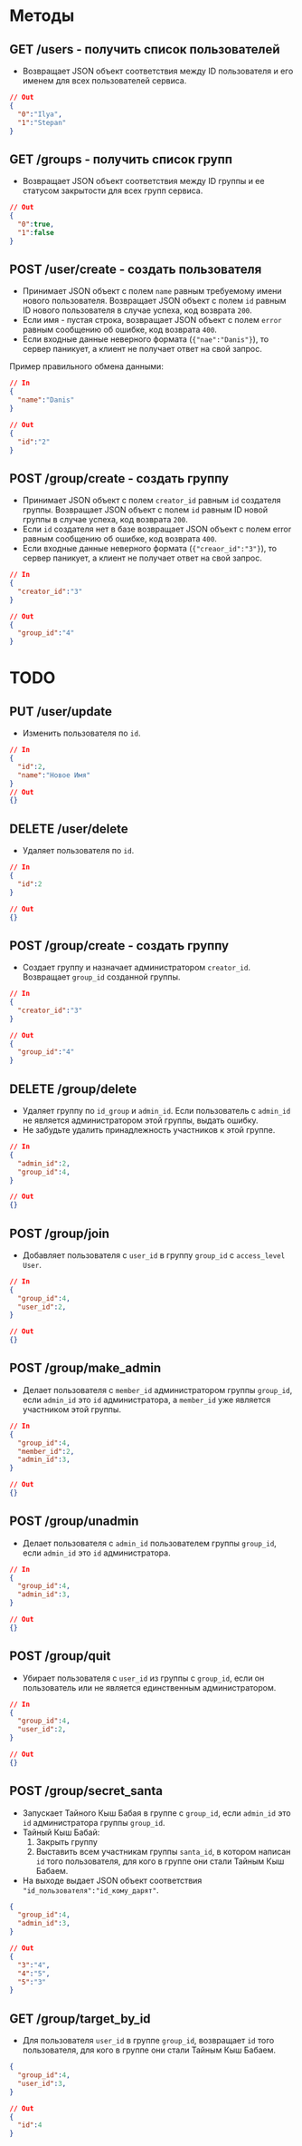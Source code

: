 # Методы
## GET /users - получить список пользователей
- Возвращает JSON объект соответствия между ID пользователя и его именем для всех пользователей сервиса.

```json
// Out
{
  "0":"Ilya",
  "1":"Stepan"
}
```

## GET /groups - получить список групп
- Возвращает JSON объект соответствия между ID группы и ее статусом закрытости для всех групп сервиса.
```json
// Out
{
  "0":true,
  "1":false
}
```

## POST /user/create - создать пользователя
- Принимает JSON объект с полем `name` равным требуемому имени нового пользователя. Возвращает JSON объект с полем `id` равным ID нового пользователя в случае успеха, код возврата `200`.
- Если имя - пустая строка, возвращает JSON объект с полем `error` равным сообщению об ошибке, код возврата `400`.
- Если входные данные неверного формата (`{"nae":"Danis"}`), то сервер паникует, а клиент не получает ответ на свой запрос.

Пример правильного обмена данными:
```json
// In
{
  "name":"Danis"
}

// Out
{
  "id":"2"
}
```

## POST /group/create - создать группу
- Принимает JSON объект с полем `creator_id` равным `id` создателя группы. Возвращает JSON объект с полем `id` равным ID новой группы в случае успеха, код возврата `200`. 
- Если `id` создателя нет в базе возвращает JSON объект с полем error равным сообщению об ошибке, код возврата `400`. 
- Если входные данные неверного формата (`{"creaor_id":"3"}`), то сервер паникует, а клиент не получает ответ на свой запрос.

```json
// In
{
  "creator_id":"3"
}

// Out
{
  "group_id":"4"
}
```


# TODO

## PUT /user/update
- Изменить пользователя по `id`.

```json
// In
{
  "id":2, 
  "name":"Новое Имя"
}
// Out
{}
```


## DELETE /user/delete
- Удаляет пользователя по `id`.
```json
// In
{
  "id":2
}

// Out
{}
```


## POST /group/create - создать группу
- Создает группу и назначает администратором `creator_id`. Возвращает `group_id` созданной группы.

```json
// In
{
  "creator_id":"3"
}

// Out
{
  "group_id":"4"
}
```

## DELETE /group/delete
- Удаляет группу по `id_group` и `admin_id`. Если пользователь с `admin_id` не является администратором этой группы, выдать ошибку. 
- Не забудьте удалить принадлежность участников к этой группе.
```json
// In
{
  "admin_id":2,
  "group_id":4,
}

// Out
{}
```

## POST /group/join
- Добавляет пользователя с `user_id` в группу `group_id` с `access_level User`.
```json
// In
{
  "group_id":4,
  "user_id":2,
}

// Out
{}
```

## POST /group/make_admin
- Делает пользователя с `member_id` администратором группы `group_id`, если `admin_id` это `id` администратора, а `member_id` уже является участником этой группы.
```json
// In
{
  "group_id":4,
  "member_id":2,
  "admin_id":3,
}

// Out
{}
```

## POST /group/unadmin
- Делает пользователя с `admin_id` пользователем группы `group_id`, если `admin_id` это `id` администратора.
```json
// In
{
  "group_id":4,
  "admin_id":3,
}

// Out
{}
```

## POST /group/quit
- Убирает пользователя с `user_id` из группы с `group_id`, если он пользователь или не является единственным администратором.
```json
// In
{
  "group_id":4,
  "user_id":2,
}

// Out
{}
```


## POST /group/secret_santa
- Запускает Тайного Кыш Бабая в группе с `group_id`, если `admin_id` это `id` администратора группы `group_id`. 
- Тайный Кыш Бабай: 
  1. Закрыть группу 
  2. Выставить всем участникам группы `santa_id`, в котором написан `id` того пользователя, для кого в группе они стали Тайным Кыш Бабаем.
- На выходе выдает JSON объект соответствия `"id_пользователя":"id_кому_дарят"`.

```json
{
  "group_id":4,
  "admin_id":3,
}

// Out
{
  "3":"4",
  "4":"5",
  "5":"3"
}
```

## GET /group/target_by_id
- Для пользователя `user_id` в группе `group_id`, возвращает `id` того пользователя, для кого в группе они стали Тайным Кыш Бабаем.
```json
{
  "group_id":4,
  "user_id":3,
}

// Out
{
  "id":4
}
```
